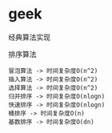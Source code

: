 # geek
经典算法实现

排序算法

    冒泡算法 -> 时间复杂度O(n^2)
    插入算法 -> 时间复杂度O(n^2)
    选择算法 -> 时间复杂度O(n^2)
    归并排序 -> 时间复杂度O(nlogn)
    快速排序 -> 时间复杂度O(nlogn)
    桶排序 -> 时间复杂度O(n)
    基数排序 -> 时间复杂度O(dn)



